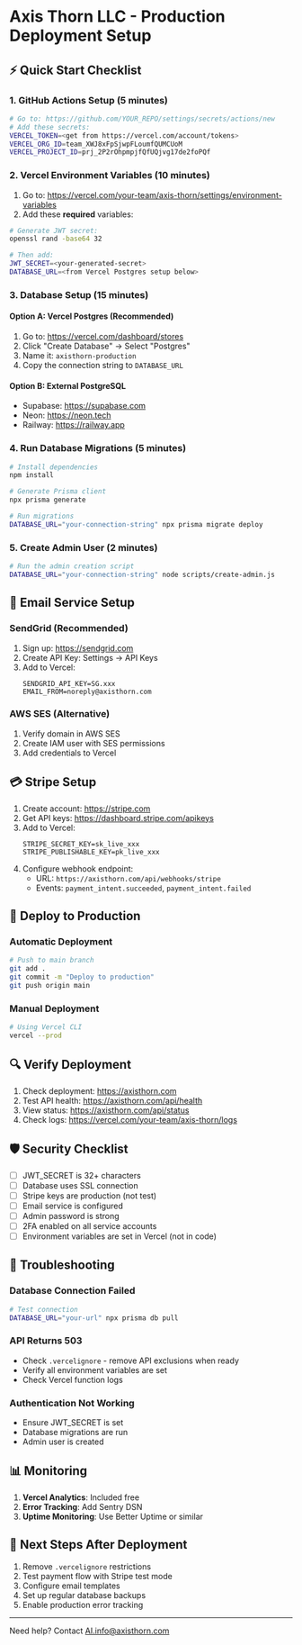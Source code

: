 # Axis Thorn LLC - Production Deployment Setup

## ⚡ Quick Start Checklist

### 1. GitHub Actions Setup (5 minutes)
```bash
# Go to: https://github.com/YOUR_REPO/settings/secrets/actions/new
# Add these secrets:
VERCEL_TOKEN=<get from https://vercel.com/account/tokens>
VERCEL_ORG_ID=team_XWJ8xFpSjwpFLoumfQUMCUoM
VERCEL_PROJECT_ID=prj_2P2rOhpmpjfQfUQjvg17de2foPQf
```

### 2. Vercel Environment Variables (10 minutes)
1. Go to: https://vercel.com/your-team/axis-thorn/settings/environment-variables
2. Add these **required** variables:

```bash
# Generate JWT secret:
openssl rand -base64 32

# Then add:
JWT_SECRET=<your-generated-secret>
DATABASE_URL=<from Vercel Postgres setup below>
```

### 3. Database Setup (15 minutes)

#### Option A: Vercel Postgres (Recommended)
1. Go to: https://vercel.com/dashboard/stores
2. Click "Create Database" → Select "Postgres"
3. Name it: `axisthorn-production`
4. Copy the connection string to `DATABASE_URL`

#### Option B: External PostgreSQL
- Supabase: https://supabase.com
- Neon: https://neon.tech
- Railway: https://railway.app

### 4. Run Database Migrations (5 minutes)
```bash
# Install dependencies
npm install

# Generate Prisma client
npx prisma generate

# Run migrations
DATABASE_URL="your-connection-string" npx prisma migrate deploy
```

### 5. Create Admin User (2 minutes)
```bash
# Run the admin creation script
DATABASE_URL="your-connection-string" node scripts/create-admin.js
```

## 📧 Email Service Setup

### SendGrid (Recommended)
1. Sign up: https://sendgrid.com
2. Create API Key: Settings → API Keys
3. Add to Vercel:
   ```
   SENDGRID_API_KEY=SG.xxx
   EMAIL_FROM=noreply@axisthorn.com
   ```

### AWS SES (Alternative)
1. Verify domain in AWS SES
2. Create IAM user with SES permissions
3. Add credentials to Vercel

## 💳 Stripe Setup

1. Create account: https://stripe.com
2. Get API keys: https://dashboard.stripe.com/apikeys
3. Add to Vercel:
   ```
   STRIPE_SECRET_KEY=sk_live_xxx
   STRIPE_PUBLISHABLE_KEY=pk_live_xxx
   ```
4. Configure webhook endpoint:
   - URL: `https://axisthorn.com/api/webhooks/stripe`
   - Events: `payment_intent.succeeded`, `payment_intent.failed`

## 🚀 Deploy to Production

### Automatic Deployment
```bash
# Push to main branch
git add .
git commit -m "Deploy to production"
git push origin main
```

### Manual Deployment
```bash
# Using Vercel CLI
vercel --prod
```

## 🔍 Verify Deployment

1. Check deployment: https://axisthorn.com
2. Test API health: https://axisthorn.com/api/health
3. View status: https://axisthorn.com/api/status
4. Check logs: https://vercel.com/your-team/axis-thorn/logs

## 🛡️ Security Checklist

- [ ] JWT_SECRET is 32+ characters
- [ ] Database uses SSL connection
- [ ] Stripe keys are production (not test)
- [ ] Email service is configured
- [ ] Admin password is strong
- [ ] 2FA enabled on all service accounts
- [ ] Environment variables are set in Vercel (not in code)

## 🔧 Troubleshooting

### Database Connection Failed
```bash
# Test connection
DATABASE_URL="your-url" npx prisma db pull
```

### API Returns 503
- Check `.vercelignore` - remove API exclusions when ready
- Verify all environment variables are set
- Check Vercel function logs

### Authentication Not Working
- Ensure JWT_SECRET is set
- Database migrations are run
- Admin user is created

## 📊 Monitoring

1. **Vercel Analytics**: Included free
2. **Error Tracking**: Add Sentry DSN
3. **Uptime Monitoring**: Use Better Uptime or similar

## 🔄 Next Steps After Deployment

1. Remove `.vercelignore` restrictions
2. Test payment flow with Stripe test mode
3. Configure email templates
4. Set up regular database backups
5. Enable production error tracking

---

Need help? Contact AI.info@axisthorn.com